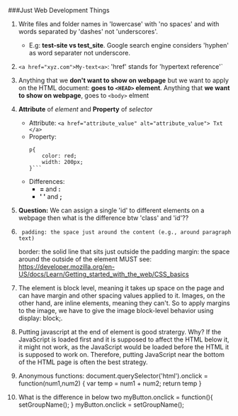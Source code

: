 ###Just Web Development Things

1. Write files and folder names in 'lowercase' with 'no spaces' and with words separated by 'dashes' not 'underscores'.
	- E.g: **test-site vs test_site**. Google search engine considers 'hyphen' as word separater not underscore.

2. `<a href="xyz.com">My-text<a>`: 'href' stands for 'hypertext reference'`

3. Anything that we **don't want to show on webpage** but we want to apply on the HTML document: **goes to `<HEAD>` element**. Anything that **we want to show on webpage**, goes to `<body>` elment

4. **Attribute** of *element* and **Property** of *selector*
	- Attribute:
	`<a href="attribute_value"
        alt="attribute_value"> Txt </a>`
	-  Property:
		```
        p{
			color: red;
			width: 200px;
		}```
	- Differences: 
		- **=** and **:**  
		- **'  '** and **;**

5. **Question:** We can assign a single 'id' to different elements on a webpage then what is the difference btw 'class' and 'id'??

6.      padding: the space just around the content (e.g., around paragraph text)
	border: the solid line that sits just outside the padding
	margin: the space around the outside of the element
	MUST see: https://developer.mozilla.org/en-US/docs/Learn/Getting_started_with_the_web/CSS_basics

7. The <body> element is block level, meaning it takes up space on the page and can have margin and other spacing values 
applied to it. Images, on the other hand, are inline elements, meaning they can't. So to apply margins to the image, we 
have to give the image block-level behavior using display: block;.

8. Putting javascript at the end of <body> element is good stratergy. Why?
	If the JavaScript is loaded first and it is supposed to affect the HTML below it, it might not work, as the JavaScript would be loaded before the HTML it is supposed to work on. Therefore, putting JavaScript near the bottom of the HTML page is often the best strategy.

9. Anonymous functions:
	document.querySelector('html').onclick = function(num1,num2) { var temp = num1 + num2; return temp }

10. What is the difference in below two
	 myButton.onclick = function(){
		setGroupName();
	}
	myButton.onclick = setGroupName();
